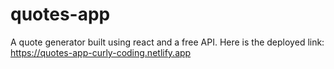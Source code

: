 # quotes-app
A quote generator built using react and a free API.
Here is the deployed link:
https://quotes-app-curly-coding.netlify.app
